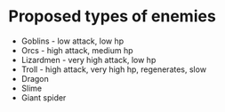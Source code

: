# Proposed types of enemies
* Goblins - low attack, low hp
* Orcs - high attack, medium hp
* Lizardmen - very high attack, low hp
* Troll - high attack, very high hp, regenerates, slow
* Dragon
* Slime
* Giant spider